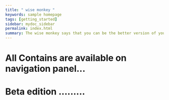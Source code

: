```yaml
---
title: " wise monkey "
keywords: sample homepage
tags: [getting_started]
sidebar: mydoc_sidebar
permalink: index.html
summary: The wise monkey says that you can be the better version of you.
---
```


# All Contains are available on navigation panel...

# Beta edition .........
